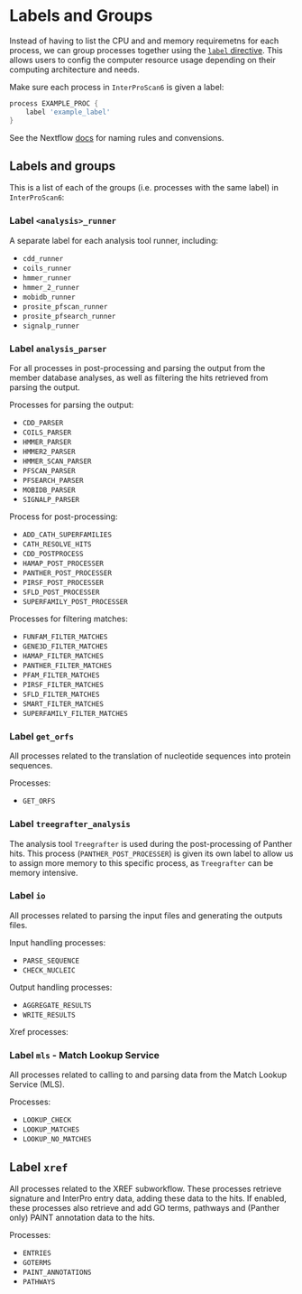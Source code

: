 # Labels and Groups

Instead of having to list the CPU and and memory requiremetns for each process, we can group processes together using the [`label` directive](https://www.nextflow.io/docs/latest/process.html#label). This allows users to config the computer resource usage depending on their computing architecture and needs.

Make sure each process in `InterProScan6` is given a label:

```groovy
process EXAMPLE_PROC {
    label 'example_label'
}
```

See the Nextflow [docs](https://www.nextflow.io/docs/latest/process.html#label) for naming rules and convensions.

## Labels and groups

This is a list of each of the groups (i.e. processes with the same label) in `InterProScan6`:

### Label `<analysis>_runner`

A separate label for each analysis tool runner, including:
* `cdd_runner`
* `coils_runner`
* `hmmer_runner`
* `hmmer_2_runner`
* `mobidb_runner`
* `prosite_pfscan_runner`
* `prosite_pfsearch_runner`
* `signalp_runner`

### Label `analysis_parser`

For all processes in post-processing and parsing the output from the member database analyses, as well as filtering the hits retrieved from parsing the output.

Processes for parsing the output:
* `CDD_PARSER`
* `COILS_PARSER`
* `HMMER_PARSER`
* `HMMER2_PARSER`
* `HMMER_SCAN_PARSER`
* `PFSCAN_PARSER`
* `PFSEARCH_PARSER`
* `MOBIDB_PARSER`
* `SIGNALP_PARSER`

Process for post-processing:
* `ADD_CATH_SUPERFAMILIES`
* `CATH_RESOLVE_HITS`
* `CDD_POSTPROCESS`
* `HAMAP_POST_PROCESSER`
* `PANTHER_POST_PROCESSER`
* `PIRSF_POST_PROCESSER`
* `SFLD_POST_PROCESSER`
* `SUPERFAMILY_POST_PROCESSER`

Processes for filtering matches:
* `FUNFAM_FILTER_MATCHES`
* `GENE3D_FILTER_MATCHES`
* `HAMAP_FILTER_MATCHES`
* `PANTHER_FILTER_MATCHES`
* `PFAM_FILTER_MATCHES`
* `PIRSF_FILTER_MATCHES`
* `SFLD_FILTER_MATCHES`
* `SMART_FILTER_MATCHES`
* `SUPERFAMILY_FILTER_MATCHES`

### Label `get_orfs`

All processes related to the translation of nucleotide sequences into protein sequences.

Processes:
* `GET_ORFS`

### Label `treegrafter_analysis`

The analysis tool `Treegrafter` is used during the post-processing of Panther hits. This process (`PANTHER_POST_PROCESSER`) is given its own 
label to allow us to assign more memory to this specific process, as `Treegrafter` can be memory intensive.

### Label `io`

All processes related to parsing the input files and generating the outputs files.

Input handling processes:
* `PARSE_SEQUENCE`
* `CHECK_NUCLEIC`

Output handling processes:
* `AGGREGATE_RESULTS`
* `WRITE_RESULTS`

Xref processes:


### Label `mls` - Match Lookup Service

All processes related to calling to and parsing data from the Match Lookup Service (MLS).

Processes: 
* `LOOKUP_CHECK`
* `LOOKUP_MATCHES`
* `LOOKUP_NO_MATCHES`

## Label `xref`

All processes related to the XREF subworkflow. These processes retrieve signature and InterPro entry data, adding these data to the hits. If enabled, these processes also retrieve and add GO terms, pathways and (Panther only) PAINT annotation data to the hits.

Processes:

* `ENTRIES`
* `GOTERMS`
* `PAINT_ANNOTATIONS`
* `PATHWAYS`
